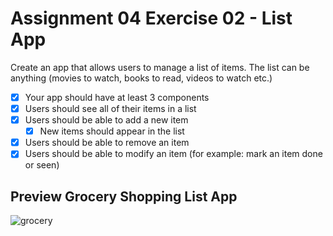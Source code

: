 # Assignment 04 Exercise 02 - List App

Create an app that allows users to manage a list of items. The list can be anything (movies to watch, books to read, videos to watch etc.)

- [x] Your app should have at least 3 components
- [x] Users should see all of their items in a list
- [x] Users should be able to add a new item
  - [x] New items should appear in the list
- [x] Users should be able to remove an item
- [x] Users should be able to modify an item (for example: mark an item done or seen)

## Preview Grocery Shopping List App

![grocery](https://user-images.githubusercontent.com/51274039/137968834-a04bafa4-0ea8-4a20-a171-08ea443f9f58.gif)
